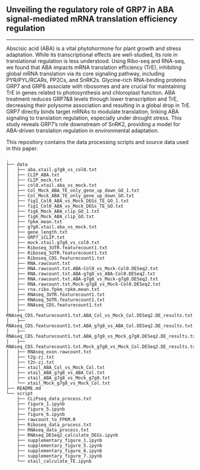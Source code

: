 ## Unveiling the regulatory role of GRP7 in ABA signal-mediated mRNA translation efficiency regulation
---

Abscisic acid (ABA) is a vital phytohormone for plant growth and stress adaptation. While its transcriptional effects are well-studied, its role in translational regulation is less understood. Using Ribo-seq and RNA-seq, we found that ABA impacts mRNA translation efficiency (TrE), inhibiting global mRNA translation via its core signaling pathway, including PYR/PYL/RCARs, PP2Cs, and SnRK2s. Glycine-rich RNA-binding proteins GRP7 and GRP8 associate with ribosomes and are crucial for maintaining TrE in genes related to photosynthesis and chloroplast function. ABA treatment reduces GRP7&8 levels through lower transcription and TrE, decreasing their polysome association and resulting in a global drop in TrE. GRP7 directly binds target mRNAs to modulate translation, linking ABA signaling to translation regulation, especially under drought stress. This study reveals GRP7’s role downstream of SnRK2, providing a model for ABA-driven translation regulation in environmental adaptation.

This repository contains the data processing scripts and source data used in this paper.

```
.
├── data
│   ├── aba.xtail.g7g8_vs_col0.txt
│   ├── CLIP_ABA.txt
│   ├── CLIP_mock.txt
│   ├── col0.xtail.aba_vs_mock.txt
│   ├── Col_Mock_ABA_TE_only_gene_up_down_GO_1.txt
│   ├── Col_Mock_ABA_TE_only_gene_up_down_GO.txt
│   ├── fig1_Col0_ABA_vs_Mock_DEGs_TE_GO_1.txt
│   ├── fig1_Col0_ABA_vs_Mock_DEGs_TE_GO.txt
│   ├── fig6_Mock_ABA_clip_GO_1.txt
│   ├── fig6_Mock_ABA_clip_GO.txt
│   ├── fpkm_mean.txt
│   ├── g7g8.xtail.aba_vs_mock.txt
│   ├── gene_length.txt
│   ├── GRP7_iCLIP.txt
│   ├── mock.xtail.g7g8_vs_col0.txt
│   ├── Riboseq_3UTR.featurecount1.txt
│   ├── Riboseq_5UTR.featurecount1.txt
│   ├── Riboseq_CDS.featurecount1.txt
│   ├── RNA.rawcount.txt
│   ├── RNA.rawcount.txt.ABA-Col0_vs_Mock-Col0.DESeq2.txt
│   ├── RNA.rawcount.txt.ABA-g7g8_vs_ABA-Col0.DESeq2.txt
│   ├── RNA.rawcount.txt.ABA-g7g8_vs_Mock-g7g8.DESeq2.txt
│   ├── RNA.rawcount.txt.Mock-g7g8_vs_Mock-Col0.DESeq2.txt
│   ├── rna.ribo.fpkm_rpkm.mean.txt
│   ├── RNAseq_3UTR.featurecount1.txt
│   ├── RNAseq_5UTR.featurecount1.txt
│   ├── RNAseq_CDS.featurecount1.txt
│   ├── RNAseq_CDS.featurecount1.txt.ABA_Col_vs_Mock_Col.DESeq2.DE_results.txt
│   ├── RNAseq_CDS.featurecount1.txt.ABA_g7g8_vs_ABA_Col.DESeq2.DE_results.txt
│   ├── RNAseq_CDS.featurecount1.txt.ABA_g7g8_vs_Mock_g7g8.DESeq2.DE_results.txt
│   ├── RNAseq_CDS.featurecount1.txt.Mock_g7g8_vs_Mock_Col.DESeq2.DE_results.txt
│   ├── RNAseq_exon.rawcount.txt
│   ├── t2g-zj.txt
│   ├── t2n-zj.txt
│   ├── xtail_ABA_Col_vs_Mock_Col.txt
│   ├── xtail_ABA_g7g8_vs_ABA_Col.txt
│   ├── xtail_ABA_g7g8_vs_Mock_g7g8.txt
│   └── xtail_Mock_g7g8_vs_Mock_Col.txt
├── README.md
└── script
    ├── CLiPseq_data_process.txt
    ├── figure_1.ipynb
    ├── figure_5.ipynb
    ├── figure_6.ipynb
    ├── rawcount_to_FPKM.R
    ├── Riboseq_data_process.txt
    ├── RNAseq_data_process.txt
    ├── RNAseq_DESeq2_calculate_DEGs.ipynb
    ├── supplementary_figure_1.ipynb
    ├── supplementary_figure_5.ipynb
    ├── supplementary_figure_6.ipynb
    ├── supplementary_figure_7.ipynb
    └── xtail_calculate_TE.ipynb


```



